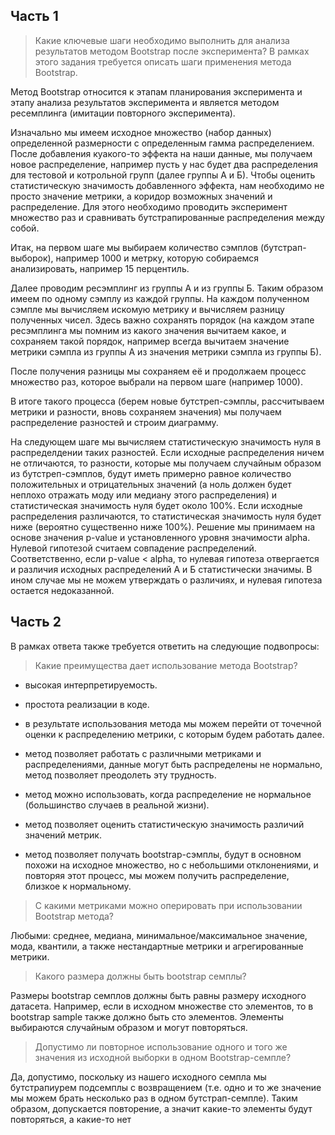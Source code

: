 ## Часть 1
> Какие ключевые шаги необходимо выполнить для анализа результатов методом Bootstrap после эксперимента? В рамках этого задания требуется описать шаги применения метода Bootstrap.

Метод Bootstrap относится к этапам планирования эксперимента и этапу анализа результатов эксперимента и является методом ресемплинга (имитации повторного эксперимента). 

Изначально мы имеем исходное множество (набор данных) определенной размерности с определенным гамма распределением. После добавления куакого-то эффекта на наши данные, мы получаем новое распределение, например пусть у нас будет два распределения для тестовой и котрольной групп (далее группы А и Б). Чтобы оценить статистическую значимость добавленного эффекта, нам необходимо не просто значение метрики, а коридор возможных значений и распределение. Для этого необходимо проводить эксперимент множество раз и сравнивать бутстрапированные распределения между собой.

Итак, на первом шаге мы выбираем количество сэмплов (бутстрап-выборок), например 1000 и метрку, которую собираемся анализировать, например 15 перцентиль. 

Далее проводим ресэмплинг из группы А и из группы Б. Таким образом имеем по одному сэмплу из каждой группы. На каждом полученном сэмпле мы вычисляем искомую метрику и вычисляем разницу полученных чисел. Здесь важно сохранять порядок (на каждом этапе ресэмплинга мы помним из какого значения вычитаем какое, и сохраняем такой порядок, например всегда вычитаем значение метрики сэмпла из группы А из значения метрики сэмпла из группы Б). 

После получения разницы мы сохраняем её и продолжаем процесс множество раз, которое выбрали на первом шаге (например 1000). 

В итоге такого процесса (берем новые бутстреп-сэмплы, рассчитываем метрики и разности, вновь сохраняем значения) мы получаем распределение разностей и строим диаграмму. 

На следующем шаге мы вычисляем статистическую значимость нуля в распределдении таких разностей. Если исходные распределения ничем не отличаются, то разности, которые мы получаем случайным образом из бутстреп-сэмплов, будут иметь примерно равное количество положительных и отрицательных значений (а ноль должен будет неплохо отражать моду или медиану этого распределения) и статистическая значимость нуля будет около 100%. Если исходные распределения различаются, то статистическая значимость нуля будет ниже (вероятно существенно ниже 100%). Решение мы принимаем на основе значения p-value и установленного уровня значимости alpha. Нулевой гипотезой считаем совпадение распределений. Соответственно, если 
p-value < alpha, то нулевая гипотеза отвергается и различия исходных распределений А и Б статистически значимы. В ином случае мы не можем утверждать о различиях, и нулевая гипотеза остается недоказанной. 

## Часть 2
В рамках ответа также требуется ответить на следующие подвопросы:

> Какие преимущества дает использование метода Bootstrap?

- высокая интерпретируемость.

- простота реализации в коде. 

- в результате использования метода мы можем перейти от точечной оценки к распределению метрики, с которым будем работать далее.

- метод позволяет работать с различными метриками и распределениями, данные могут быть распределены не нормально, метод позволяет преодолеть эту трудность.

- метод можно использовать, когда распределение не нормальное (большинство случаев в реальной жизни).

- метод позволяет оценить статистическую значимость различий значений метрик.

- метод позволяет получать bootstrap-сэмплы, будут в основном похожи на исходное множество, но с небольшими отклонениями, и повторяя этот процесс, мы можем получить распределение, близкое к нормальному.

> С какими метриками можно оперировать при использовании Bootstrap метода?

Любыми: среднее, медиана, минимальное/максимальное значение, мода, квантили, а также нестандартные метрики и агрегированные метрики.

> Какого размера должны быть bootstrap семплы?

Размеры bootstrap семплов должны быть равны размеру исходного датасета. Например, если в исходном множестве сто элементов, то в bootstrap sample также должно быть сто элементов. Элементы выбираются случайным образом и могут повторяться.


> Допустимо ли повторное использование одного и того же значения из исходной выборки в одном Bootstrap-семпле?

Да, допустимо, поскольку из нашего исходного семпла мы бутстрапиурем подсемплы с возвращением (т.е. одно и то же значение мы можем брать несколько раз в одном бутстрап-семпле). Таким образом, допускается повторение, а значит какие-то элементы будут повторяться, а какие-то нет


